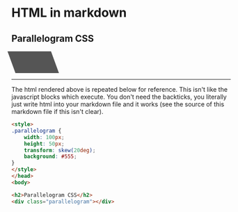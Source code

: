 # HTML in markdown

<style>
.parallelogram {
	width: 100px;
	height: 50px;
	transform: skew(20deg);
	background: #555;
}
</style>
</head>
<body>

<h2>Parallelogram CSS</h2>
<div class="parallelogram"></div>

---

The html rendered above is repeated below for reference. This isn't like the javascript blocks which execute. You don't need the backticks, you literally just write html into your markdown file and it works (see the source of this markdown file if this isn't clear).

```html
<style>
.parallelogram {
	width: 100px;
	height: 50px;
	transform: skew(20deg);
	background: #555;
}
</style>
</head>
<body>

<h2>Parallelogram CSS</h2>
<div class="parallelogram"></div>
```